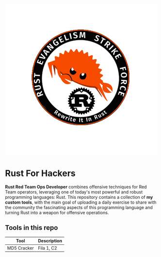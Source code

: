 <p align="center">
    <img height="500" alt="OffensiveRust" src="https://raw.githubusercontent.com/TaurusOmar/rustforhackers/refs/heads/main/rust.png">
</p>

# Rust For Hackers

**Rust Red Team Ops Developer** combines offensive techniques for Red Team operators, leveraging one of today's most powerful and robust programming languages: Rust. This repository contains a collection of **my custom tools**, with the main goal of uploading a daily exercise to share with the community the fascinating aspects of this programming language and turning Rust into a weapon for offensive operations.


## Tools in this repo

| Tool   | Description   |
|-------------|-------------|
| MD5 Cracker  | Fila 1, C2  |

